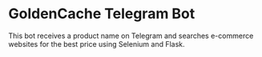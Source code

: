 # GoldenCache Telegram Bot

This bot receives a product name on Telegram and searches e-commerce websites for the best price using Selenium and Flask.
